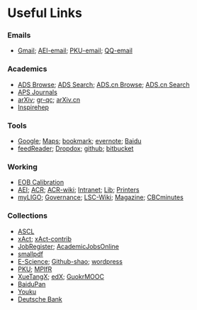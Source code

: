 # Useful Links

### Emails

- [Gmail](http://www.gmail.com); 
  [AEI-email](http://mailserv.aei.mpg.de/);
  [PKU-email](http://water.pku.edu.cn);
  [QQ-email](http://mail.qq.com/)

### Academics

- [ADS Browse](http://adsabs.harvard.edu/bib_abs.html);
  [ADS Search](http://adsabs.harvard.edu/abstract_service.html);
  [ADS.cn Browse](http://ads.bao.ac.cn/bib_abs.html);
  [ADS.cn Search](http://ads.bao.ac.cn/abstract_service.html)
- [APS Journals](http://journals.aps.org/)
- [arXiv](http://www.arXiv.org);
  [gr-qc](http://arxiv.org/list/gr-qc/new);
  [arXiv.cn](http://cn.arXiv.org)
- [Inspirehep](http://inspirehep.net/)
  
### Tools  
  
- [Google](http://www.google.com/ncr); 
  [Maps](https://www.google.com/maps);
  [bookmark](https://www.google.com/bookmarks/);
  [evernote](https://www.evernote.com/Home.action);
  [Baidu](http://www.baidu.com)
- [feedReader](http://feedreader.com/online/);
  [Dropdox](https://www.dropbox.com/home);
  [github](https://github.com/);
  [bitbucket](https://bitbucket.org/)


### Working

- [EOB Calibration](https://galahad.aei.mpg.de/~lshao/LVC/EOB_Calibration/NewH/)
- [AEI](http://www.aei.mpg.de/); 
  [ACR](http://www.aei.mpg.de/1282161/Astrophysical_and_Cosmological_Relativity);
  [ACR-wiki](https://astro-cosmo-rel-wiki.aei.mpg.de);
  [Intranet](https://intranet.aei.mpg.de/);
  [Lib](http://vlibserv.aei.mpg.de/libero/WebOpac.cls?VERSION=2&ACTION=LANGXX&RSN=0&DATA=MPI&TOKEN=IDZHhA0ePV3537&Z=1);
  [Printers](https://intranet.aei.mpg.de/general-information/it-department/it-help-center-golm/how-to/printers-at-aei-golm)
- [myLIGO](https://my.ligo.org/);
  [Governance](http://www.ligo.org/about/governance.php);
  [LSC-Wiki](https://wiki.ligo.org/viewauth/LSC/WebHome);
  [Magazine](http://www.ligo.org/magazine/);
  [CBCminutes](https://www.lsc-group.phys.uwm.edu/ligovirgo/cbcnote/CBCminutes)

### Collections

- [ASCL](http://ascl.net/)
- [xAct](http://www.xact.es/index.html);
	[xAct-contrib](http://contrib.xact.es/)
- [JobRegister](https://jobregister.aas.org/);
  [AcademicJobsOnline](https://academicjobsonline.org)
- [smallpdf](http://smallpdf.com/)
- [E-Science](http://www.escience.cn/people/shao);
  [Github-shao](http://friendshao.github.io);
  [wordpress](https://myfriendshao.wordpress.com/)
- [PKU](http://www.pku.edu.cn/);
  [MPIfR](http://www.mpifr-bonn.mpg.de/2169/en)
- [XueTangX](http://www.xuetangx.com/dashboard);
  [edX](https://courses.edx.org/dashboard);
  [GuokrMOOC](http://mooc.guokr.com/)
- [BaiduPan](http://pan.baidu.com)
- [Youku](http://www.youku.com/)
- [Deutsche Bank](https://meine.deutsche-bank.de/trxm/db/)


